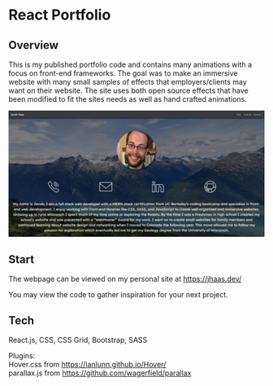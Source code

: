 # React Portfolio

## Overview

This is my published portfolio code and contains many animations with a focus on front-end frameworks. The goal was to make an immersive website with many small samples of effects that employers/clients may want on their website. The site uses both open source effects that have been modified to fit the sites needs as well as hand crafted animations. 

![](src/Assests/Images/website.JPG)

## Start

The webpage can be viewed on my personal site at https://jhaas.dev/

You may view the code to gather inspiration for your next project.

## Tech

React.js, CSS, CSS Grid, Bootstrap, SASS

Plugins: <br>Hover.css from https://ianlunn.github.io/Hover/
         <br>parallax.js from https://github.com/wagerfield/parallax